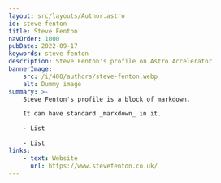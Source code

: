 ```yaml
---
layout: src/layouts/Author.astro
id: steve-fenton
title: Steve Fenton
navOrder: 1000
pubDate: 2022-09-17
keywords: steve fenton
description: Steve Fenton's profile on Astro Accelerator
bannerImage:
    src: /i/400/authors/steve-fenton.webp
    alt: Dummy image
summary: >-
    Steve Fenton's profile is a block of markdown.

    It can have standard _markdown_ in it.

    - List

    - List
links:
    - text: Website
      url: https://www.stevefenton.co.uk/
---
```


<!-- @format -->
